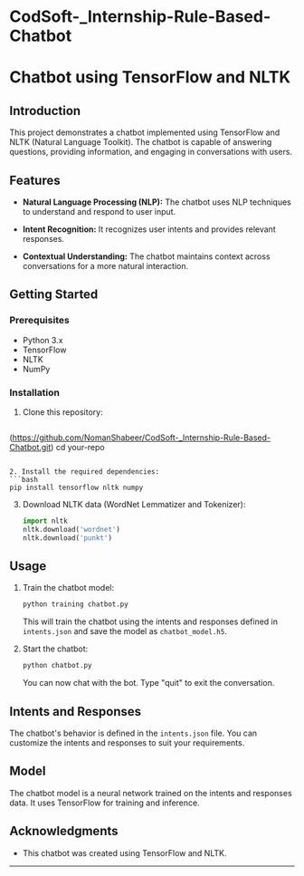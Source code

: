 # CodSoft-_Internship-Rule-Based-Chatbot
# Chatbot using TensorFlow and NLTK

## Introduction

This project demonstrates a chatbot implemented using TensorFlow and NLTK (Natural Language Toolkit). The chatbot is capable of answering questions, providing information, and engaging in conversations with users.

## Features

- **Natural Language Processing (NLP):** The chatbot uses NLP techniques to understand and respond to user input.

- **Intent Recognition:** It recognizes user intents and provides relevant responses.

- **Contextual Understanding:** The chatbot maintains context across conversations for a more natural interaction.

## Getting Started

### Prerequisites

- Python 3.x
- TensorFlow
- NLTK
- NumPy

### Installation

1. Clone this repository:
   ```bash
(https://github.com/NomanShabeer/CodSoft-_Internship-Rule-Based-Chatbot.git)
   cd your-repo
   ```

2. Install the required dependencies:
   ```bash
   pip install tensorflow nltk numpy
   ```

3. Download NLTK data (WordNet Lemmatizer and Tokenizer):
   ```python
   import nltk
   nltk.download('wordnet')
   nltk.download('punkt')
   ```

## Usage

1. Train the chatbot model:

   ```bash
   python training chatbot.py
   ```

   This will train the chatbot using the intents and responses defined in `intents.json` and save the model as `chatbot_model.h5`.

2. Start the chatbot:

   ```bash
   python chatbot.py
   ```

   You can now chat with the bot. Type "quit" to exit the conversation.

## Intents and Responses

The chatbot's behavior is defined in the `intents.json` file. You can customize the intents and responses to suit your requirements.

## Model

The chatbot model is a neural network trained on the intents and responses data. It uses TensorFlow for training and inference.

## Acknowledgments

- This chatbot was created using TensorFlow and NLTK.

---
